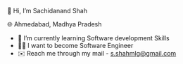 👋 Hi, I’m Sachidanand Shah

:globe_with_meridians: Ahmedabad, Madhya Pradesh

- 🌱 I’m currently learning Software development Skills
- :man_student:	I want to become Software Engineer
- :envelope: Reach me through my mail - s.shahmlg@gmail.com


